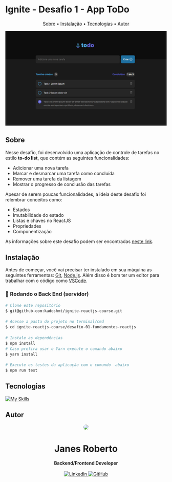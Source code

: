 # Ignite - Desafio 1 - App ToDo

<p align="center">
  <a href="#sobre">Sobre</a> •  
  <a href="#instalação">Instalação</a> •
  <a href="#tecnologias">Tecnologias</a> •
  <a href="#autor">Autor</a>  
</p>

<img src="src/assets/screenshot.png" />

## Sobre

Nesse desafio, foi desenvolvido uma aplicação de controle de tarefas no estilo **to-do list**, que contém as seguintes funcionalidades:

- Adicionar uma nova tarefa
- Marcar e desmarcar uma tarefa como concluída
- Remover uma tarefa da listagem
- Mostrar o progresso de conclusão das tarefas

Apesar de serem poucas funcionalidades, a ideia deste desafio foi relembrar conceitos como:

- Estados
- Imutabilidade do estado
- Listas e chaves no ReactJS
- Propriedades
- Componentização

 As informações sobre este desafio podem ser encontradas <a href="https://efficient-sloth-d85.notion.site/Desafio-01-Praticando-os-conceitos-do-ReactJS-91fd63dd1a5b4a2796152de293ec1074" target="_blank">neste link</a>.

## Instalação

Antes de começar, você vai precisar ter instalado em sua máquina as seguintes ferramentas:
[Git](https://git-scm.com), [Node.js](https://nodejs.org/en/).
Além disso é bom ter um editor para trabalhar com o código como [VSCode](https://code.visualstudio.com/).

### 🎲 Rodando o Back End (servidor)

```bash
# Clone este repositório
$ git@github.com:kadoshmt/ignite-reactjs-course.git

# Acesse a pasta do projeto no terminal/cmd
$ cd ignite-reactjs-course/desafio-01-fundamentos-reactjs

# Instale as dependências
$ npm install
# Caso prefira usar o Yarn execute o comando abaixo
$ yarn install

# Execute os testes da aplicação com o comando  abaixo
$ npm run test
```

## Tecnologias

[![My Skills](https://skillicons.dev/icons?i=react,ts,vite&perline=10&theme=dark)](https://skillicons.dev)

## Autor

<div align="center">
<img src="https://avatars.githubusercontent.com/u/989544?v=4" width="128" style="border-radius: 50%;"/>
<h1>Janes Roberto</h1>
<strong>Backend/Frontend Developer</strong>
<br/>
<br/>

<a href="https://www.linkedin.com/in/janes-roberto-da-costa/" target="_blank">
<img alt="LinkedIn" src="https://img.shields.io/badge/linkedin-%230077B5.svg?style=for-the-badge&logo=linkedin&logoColor=white"/>
</a>

<a href="https://github.com/kadoshmt" target="_blank">
<img alt="GitHub" src="https://img.shields.io/badge/github-%23121011.svg?style=for-the-badge&logo=github&logoColor=white"/>
</a>
<br/>
<br/>
</div>